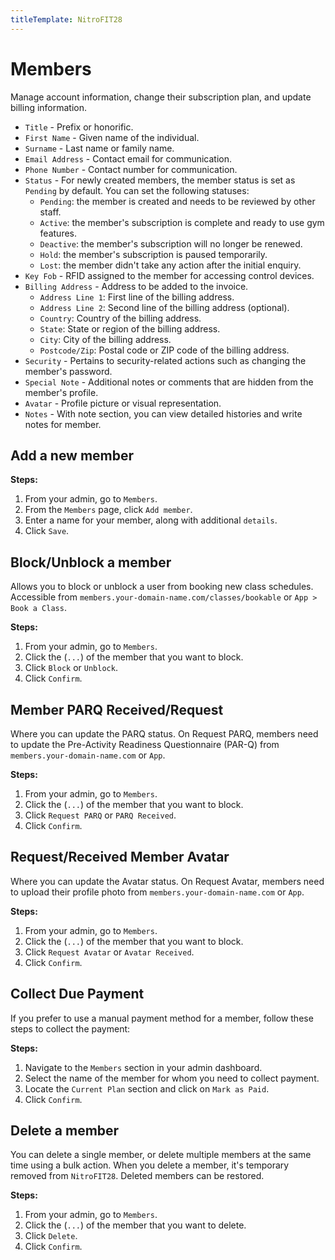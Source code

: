 ```yaml
---
titleTemplate: NitroFIT28
---
```


#   Members
Manage account information, change their subscription plan, and update billing information.

-   `Title` - Prefix or honorific.
-   `First Name` -    Given name of the individual.
-   `Surname` -   Last name or family name.
-   `Email Address` - Contact email for communication.
-   `Phone Number` -  Contact number for communication.
-   `Status` -    For newly created members, the member status is set as `Pending` by default. You can set the following statuses:
    -   `Pending`: the member is created and needs to be reviewed by other staff.
    -   `Active`: the member's subscription is complete and ready to use gym features.
    -   `Deactive`: the member's subscription will no longer be renewed.
    -   `Hold`: the member's subscription is paused temporarily.
    -   `Lost`: the member didn't take any action after the initial enquiry.
-   `Key Fob` - RFID assigned to the member for accessing control devices.
-   `Billing Address` - Address to be added to the invoice.
    -   `Address Line 1`: First line of the billing address.
    -   `Address Line 2`: Second line of the billing address (optional).
    -   `Country`: Country of the billing address.
    -   `State`: State or region of the billing address.
    -   `City`: City of the billing address.
    -   `Postcode/Zip`: Postal code or ZIP code of the billing address.
-   `Security` - Pertains to security-related actions such as changing the member's password.
-   `Special Note` - Additional notes or comments that are hidden from the member's profile.
-   `Avatar` -    Profile picture or visual representation.
-   `Notes` - With note section, you can view detailed histories and write notes for member.
  
## Add a new member

**Steps:**

1.  From your admin, go to `Members`.
2.  From the `Members` page, click `Add member`.
3.  Enter a name for your member, along with additional `details`.
4.  Click `Save`.


##  Block/Unblock a member
Allows you to block or unblock a user from booking new class schedules. Accessible from `members.your-domain-name.com/classes/bookable` or `App > Book a Class`.

**Steps:**

1.  From your admin, go to `Members`.
2.  Click the (`...`) of the member that you want to block.
3.  Click `Block` or `Unblock`.
4.  Click `Confirm`.

##  Member PARQ Received/Request
Where you can update the PARQ status. On Request PARQ, members need to update the Pre-Activity Readiness Questionnaire (PAR-Q) from `members.your-domain-name.com` or `App`.

**Steps:**

1.  From your admin, go to `Members`.
2.  Click the (`...`) of the member that you want to block.
3.  Click `Request PARQ` or `PARQ Received`.
4.  Click `Confirm`.

##  Request/Received Member Avatar
Where you can update the Avatar status. On Request Avatar, members need to upload their profile photo from `members.your-domain-name.com` or `App`.

**Steps:**

1.  From your admin, go to `Members`.
2.  Click the (`...`) of the member that you want to block.
3.  Click `Request Avatar` or `Avatar Received`.
4.  Click `Confirm`.
   

## Collect Due Payment

If you prefer to use a manual payment method for a member, follow these steps to collect the payment:

**Steps:**

1. Navigate to the `Members` section in your admin dashboard.
2. Select the name of the member for whom you need to collect payment.
3. Locate the `Current Plan` section and click on `Mark as Paid`.
4. Click `Confirm`.


##  Delete a member
You can delete a single member, or delete multiple members at the same time using a bulk action. When you delete a member, it's temporary removed from `NitroFIT28`. Deleted members can be restored.

**Steps:**

1.  From your admin, go to `Members`.
2.  Click the (`...`) of the member that you want to delete.
3.  Click `Delete`.
4.  Click `Confirm`.